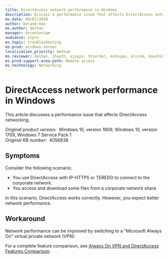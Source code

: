 ```yaml
---
title: DirectAccess network performance in Windows
description: Discuss a performance issue that affects DirectAccess networking.
ms.date: 09/07/2020
author: Deland-Han
ms.author: delhan
manager: dscontentpm
audience: itpro
ms.topic: troubleshooting
ms.prod: windows-server
localization_priority: medium
ms.reviewer: delhan, jheath, ajayps, thierdel, mihaipe, alvinm, kaushika
ms.prod-support-area-path: Remote access
ms.technology: Networking
---
```

# DirectAccess network performance in Windows

This article discusses a performance issue that affects DirectAccess networking.

_Original product version:_ &nbsp;Windows 10, version 1809, Windows 10, version 1709, Windows 7 Service Pack 1  
_Original KB number:_ &nbsp;4056838

## Symptoms

Consider the following scenario:

- You use DirectAccess with IP-HTTPS or TEREDO to connect to the corporate network.  
- You access and download some files from a corporate network share.  

In this scenario, DirectAccess works correctly. However, you expect better network performance.  

## Workaround

Network performance can be improved by switching to a "Microsoft Always On" virtual private network (VPN).

For a complete feature comparison, see [Always On VPN and DirectAccess Features Comparison](https://docs.microsoft.com/windows-server/remote/remote-access/vpn/vpn-map-da).
